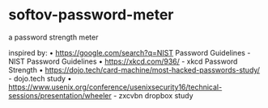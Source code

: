 # softov-password-meter
a password strength meter

inspired by:
		• https://google.com/search?q=NIST Password Guidelines - NIST Password Guidelines
		• https://xkcd.com/936/ - xkcd Password Strength
		• https://dojo.tech/card-machine/most-hacked-passwords-study/ - dojo.tech study
		• https://www.usenix.org/conference/usenixsecurity16/technical-sessions/presentation/wheeler - zxcvbn dropbox study
